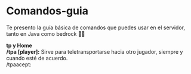 # Comandos-guia
Te presento la guía básica de comandos que puedes usar en el servidor, tanto en Java como bedrock 👨‍💻

**tp y Home**
<br>
**/tpa [player]:** Sirve para teletransportarse hacia otro jugador, siempre y cuando esté de acuerdo.
<br>
/tpaacept:
